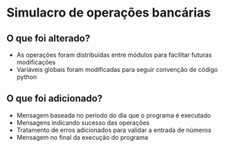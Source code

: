 # Simulacro de operações bancárias

## O que foi alterado?
- As operações foram distribuídas entre módulos para facilitar futuras modificações
- Variáveis globais foram modificadas para seguir convenção de código python
## O que foi adicionado?
- Mensagem baseada no período do dia que o programa é executado
- Mensagens indicando sucesso das operações
- Tratamento de erros adicionados para validar a entrada de números
- Mensagem no final da execução do programa

